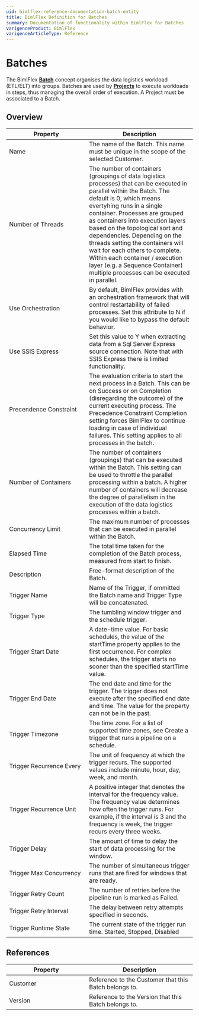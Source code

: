 ```yaml
---
uid: bimlflex-reference-documentation-batch-entity
title: BimlFlex Definition for Batches
summary: Documentation of functionality within BimlFlex for Batches
varigenceProduct: BimlFlex
varigenceArticleType: Reference
---
```


# Batches

The BimlFlex [**Batch**](xref:bimlflex-batch-editor) concept organises the data logistics workload (ETL/ELT) into groups. Batches are used by [**Projects**](xref:bimlflex-project-editor) to execute workloads in steps, thus managing the overall order of execution. A Project must be associated to a Batch.

## Overview
  
| <div style="width:200px">Property</div> | Description |
| --------- | ----------- |
|Name | The name of the Batch. This name must be unique in the scope of the selected Customer.|
|Number of Threads | The number of containers (groupings of data logistics processes) that can be executed in parallel within the Batch. The default is 0, which means evertyhing runs in a single container. Processes are grouped as containers into execution layers based on the topological sort and dependencies. Depending on the threads setting the containers will wait for each others to complete. Within each container / execution layer (e.g. a Sequence Container) multiple processes can be executed in parallel.|
|Use Orchestration | By default, BimlFlex provides with an orchestration framework that will control restartability of failed processes. Set this attribute to N if you would like to bypass the default behavior.|
|Use SSIS Express | Set this value to Y when extracting data from a Sql Server Express source connection. Note that with SSIS Express there is limited functionality.|
|Precendence Constraint | The evaluation criteria to start the next process in a Batch. This can be on Success or on Completion (disregarding the outcome) of the current executing process. The Precedence Constraint Completion setting forces BimlFlex to continue loading in case of individual failures. This setting applies to all processes in the batch.|
|Number of Containers | The number of containers (groupings) that can be executed within the Batch. This setting can be used to throttle the parallel processing within a batch. A higher number of containers will decrease the degree of parallelism in the execution of the data logistics processes within a batch.|
|Concurrency Limit | The maximum number of processes that can be executed in parallel within the Batch.|
|Elapsed Time | The total time taken for the completion of the Batch process, measured from start to finish.|
|Description | Free-format description of the Batch.|
|Trigger Name | Name of the Trigger, if ommitted the Batch name and Trigger Type will be concatenated.|
|Trigger Type | The tumbling window trigger and the schedule trigger.|
|Trigger Start Date | A date-time value. For basic schedules, the value of the startTime property applies to the first occurrence. For complex schedules, the trigger starts no sooner than the specified startTime value.|
|Trigger End Date | The end date and time for the trigger. The trigger does not execute after the specified end date and time. The value for the property can not be in the past.|
|Trigger Timezone | The time zone. For a list of supported time zones, see Create a trigger that runs a pipeline on a schedule.|
|Trigger Recurrence Every | The unit of frequency at which the trigger recurs. The supported values include minute, hour, day, week, and month.|
|Trigger Recurrence Unit | A positive integer that denotes the interval for the frequency value. The frequency value determines how often the trigger runs. For example, if the interval is 3 and the frequency is week, the trigger recurs every three weeks.|
|Trigger Delay | The amount of time to delay the start of data processing for the window.|
|Trigger Max Concurrency | The number of simultaneous trigger runs that are fired for windows that are ready.|
|Trigger Retry Count | The number of retries before the pipeline run is marked as Failed.|
|Trigger Retry Interval | The delay between retry attempts specified in seconds.|
|Trigger Runtime State | The current state of the trigger run time. Started, Stopped, Disabled|

## References
  
| <div style="width:200px">Property</div> | Description |
| --------- | ----------- |
|Customer | Reference to the Customer that this Batch belongs to.|
|Version | Reference to the Version that this Batch belongs to.|

